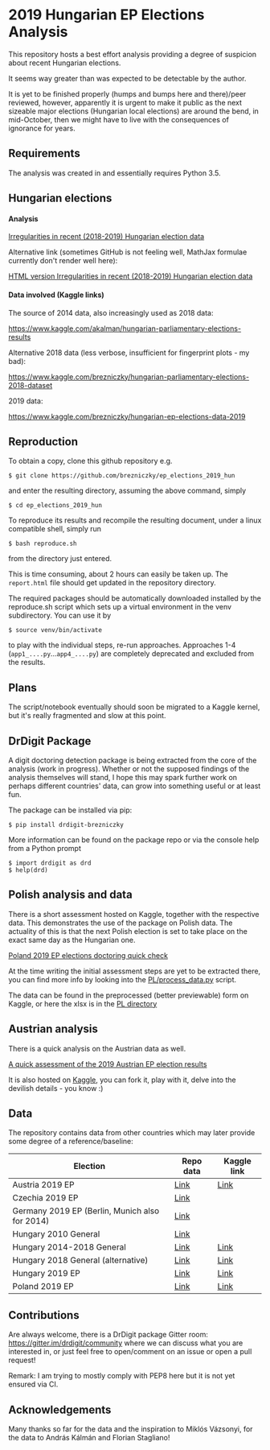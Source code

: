 2019 Hungarian EP Elections Analysis
====================================

This repository hosts a best effort analysis providing a degree of suspicion
about recent Hungarian elections.

It seems way greater than was expected to be detectable by the author.

It is yet to be finished properly (humps and bumps here and there)/peer
reviewed, however, apparently it is urgent to make it public as the next
sizeable major elections (Hungarian local elections) are around the bend, in
mid-October, then we might have to live with the consequences of ignorance for
years.


Requirements
------------

The analysis was created in and essentially requires Python 3.5.

Hungarian elections
-------------------

#### Analysis

[Irregularities in recent (2018-2019) Hungarian election data](https://github.com/brezniczky/ep_elections_2019_hun/blob/master/Hungary%202019%20EP%20Elections.ipynb)

Alternative link (sometimes GitHub is not feeling well, MathJax formulae currently don't render well here):

[HTML version Irregularities in recent (2018-2019) Hungarian election data](https://htmlpreview.github.io/?https://github.com/brezniczky/ep_elections_2019_hun/blob/master/Hungary%202019%20EP%20Elections.html)


#### Data involved (Kaggle links)

The source of 2014 data, also increasingly used as 2018 data:

https://www.kaggle.com/akalman/hungarian-parliamentary-elections-results

Alternative 2018 data (less verbose, insufficient for fingerprint plots - my
bad):

https://www.kaggle.com/brezniczky/hungarian-parliamentary-elections-2018-dataset

2019 data:

https://www.kaggle.com/brezniczky/hungarian-ep-elections-data-2019


Reproduction
------------

To obtain a copy, clone this github repository e.g.

    $ git clone https://github.com/brezniczky/ep_elections_2019_hun

and enter the resulting directory, assuming the above command, simply

    $ cd ep_elections_2019_hun

To reproduce its results and recompile the resulting document, under a linux
compatible shell, simply run

    $ bash reproduce.sh

from the directory just entered.

This is time consuming, about 2 hours can easily be taken up.
The `report.html` file should get updated in the repository directory.

The required packages should be automatically downloaded installed by the
reproduce.sh script which sets up a virtual environment in the venv
subdirectory. You can use it by

    $ source venv/bin/activate

to play with the individual steps, re-run approaches.
Approaches 1-4 (`app1_....py`...`app4_....py`) are completely deprecated and
excluded from the results.


Plans
-----

The script/notebook eventually should soon be migrated to a Kaggle kernel, but
it's really fragmented and slow at this point.


DrDigit Package
---------------

A digit doctoring detection package is being extracted from the core of the
analysis (work in progress).
Whether or not the supposed findings of the analysis themselves will stand, I
hope this may spark further work on perhaps different countries' data, can grow
into something useful or at least fun.

The package can be installed via pip:

    $ pip install drdigit-brezniczky

More information can be found on the package repo or via the console help from
a Python prompt

    $ import drdigit as drd
    $ help(drd)


Polish analysis and data
------------------------

There is a short assessment hosted on Kaggle, together with the respective data.
This demonstrates the use of the package on Polish data. The actuality of this
is that the next Polish election is set to take place on the exact same day as
the Hungarian one.

[Poland 2019 EP elections doctoring quick check](
https://www.kaggle.com/brezniczky/poland-2019-ep-elections-doctoring-quick-check/
)

At the time writing the initial assessment steps are yet to be extracted there,
you can find more info by looking into the [PL/process_data.py](
https://github.com/brezniczky/ep_elections_2019_hun/blob/master/PL/process_data.py
) script.

The data can be found in the preprocessed (better previewable) form on Kaggle,
or here the xlsx is in the [PL directory](
https://github.com/brezniczky/ep_elections_2019_hun/tree/master/PL
)


Austrian analysis
-----------------

There is a quick analysis on the Austrian data as well.

[A quick assessment of the 2019 Austrian EP election results](
https://htmlpreview.github.io/?https://github.com/brezniczky/ep_elections_2019_hun/blob/master/Austria%202019%20EP%20Elections.html
)

It is also hosted on [Kaggle](https://www.kaggle.com/brezniczky/austria-2019-ep-elections-doctoring-quick-check), you can fork it, play with it, delve into the devilish details - you know :)


Data
----

The repository contains data from other countries which may later provide some
degree of a reference/baseline:

| Election | Repo data | Kaggle link |
| -------- | --------- | ----------- |
| Austria 2019 EP| [Link](https://github.com/brezniczky/ep_elections_2019_hun/tree/master/AT)|[Link](https://www.kaggle.com/brezniczky/austrian-ep-elections-data-2019)|
| Czechia 2019 EP| [Link](https://github.com/brezniczky/ep_elections_2019_hun/tree/master/CZ)||
| Germany 2019 EP (Berlin, Munich also for 2014)| [Link](https://github.com/brezniczky/ep_elections_2019_hun/tree/master/DE)||
| Hungary 2010 General| [Link](https://github.com/brezniczky/ep_elections_2019_hun/tree/master/HU/2010)||
| Hungary 2014-2018 General| [Link](https://github.com/brezniczky/ep_elections_2019_hun/tree/master/HU/AndrasKalman)|[Link](https://www.kaggle.com/akalman/hungarian-parliamentary-elections-results)|
| Hungary 2018 General (alternative)| [Link](https://github.com/brezniczky/ep_elections_2019_hun/tree/master/HU/2018) | [Link](https://www.kaggle.com/brezniczky/hungarian-parliamentary-elections-2018-dataset)|
| Hungary 2019 EP| [Link](https://github.com/brezniczky/ep_elections_2019_hun/blob/master/HU/EP_2019_szavaz_k_ri_eredm_ny.xlsx)|[Link](https://www.kaggle.com/brezniczky/hungarian-ep-elections-data-2019)|
| Poland 2019 EP| [Link](https://github.com/brezniczky/ep_elections_2019_hun/tree/master/PL)|[Link](https://www.kaggle.com/brezniczky/2019-european-parliament-election-in-poland-data)|


Contributions
-------------

Are always welcome, there is a DrDigit package Gitter room:
https://gitter.im/drdigit/community where we can discuss what you are
interested in, or just feel free to open/comment on an issue or open a pull
request!

Remark: I am trying to mostly comply with PEP8 here but it is not yet
ensured via CI.


Acknowledgements
----------------

Many thanks so far for the data and the inspiration to Miklós Vázsonyi, for the data to András Kálmán and Florian
Stagliano!
